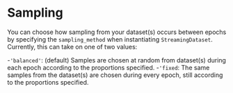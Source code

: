 # Sampling

You can choose how sampling from your dataset(s) occurs between epochs by specifying the `sampling_method` when instantiating `StreamingDataset`. Currently, this can take on one of two values:

-`'balanced'`: (default) Samples are chosen at random from dataset(s) during each epoch according to the proportions specified.
-`'fixed`: The same samples from the dataset(s) are chosen during every epoch, still according to the proportions specified.

